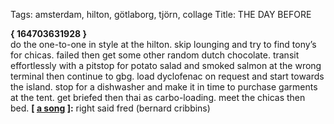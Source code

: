 Tags: amsterdam, hilton, götlaborg, tjörn, collage
Title: THE DAY BEFORE
  
**{ 164703631928 }**  
do the one-to-one in style at the hilton. skip lounging and try to find tony’s for chicas. failed then get some other random dutch chocolate. transit effortlessly with a pitstop for potato salad and smoked salmon at the wrong terminal then continue to gbg. load dyclofenac on request and start towards the island. stop for a dishwasher and make it in time to purchase garments at the tent. get briefed then thai as carbo-loading. meet the chicas then bed.
**[ [a song](https://www.youtube.com/watch?v=r5XX9LX2es4&pbjreload=10) ]:** right said fred (bernard cribbins)
